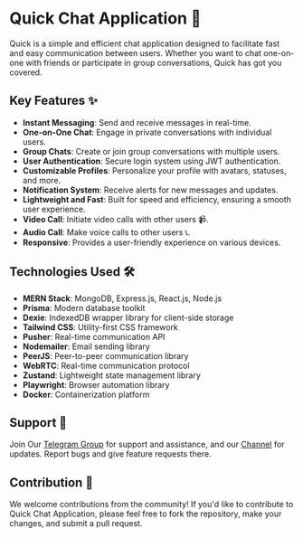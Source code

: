 # Quick Chat Application 🚀

Quick is a simple and efficient chat application designed to facilitate fast and easy communication between users. Whether you want to chat one-on-one with friends or participate in group conversations, Quick has got you covered.

## Key Features ✨

- **Instant Messaging**: Send and receive messages in real-time.
- **One-on-One Chat**: Engage in private conversations with individual users.
- **Group Chats**: Create or join group conversations with multiple users.
- **User Authentication**: Secure login system using JWT authentication.
- **Customizable Profiles**: Personalize your profile with avatars, statuses, and more.
- **Notification System**: Receive alerts for new messages and updates.
- **Lightweight and Fast**: Built for speed and efficiency, ensuring a smooth user experience.
- **Video Call**: Initiate video calls with other users 📹.
- **Audio Call**: Make voice calls to other users 📞.
- **Responsive**: Provides a user-friendly experience on various devices.

## Technologies Used 🛠️

- **MERN Stack**: MongoDB, Express.js, React.js, Node.js
- **Prisma**: Modern database toolkit
- **Dexie**: IndexedDB wrapper library for client-side storage
- **Tailwind CSS**: Utility-first CSS framework
- **Pusher**: Real-time communication API
- **Nodemailer**: Email sending library
- **PeerJS**: Peer-to-peer communication library
- **WebRTC**: Real-time communication protocol
- **Zustand**: Lightweight state management library
- **Playwright**: Browser automation library
- **Docker**: Containerization platform

## Support 💬

Join Our [Telegram Group](https://www.telegram.dog/codexbotzsupport) for support and assistance, and our [Channel](https://www.telegram.dog/codexbotz) for updates. Report bugs and give feature requests there.

## Contribution 🤝

We welcome contributions from the community! If you'd like to contribute to Quick Chat Application, please feel free to fork the repository, make your changes, and submit a pull request.



